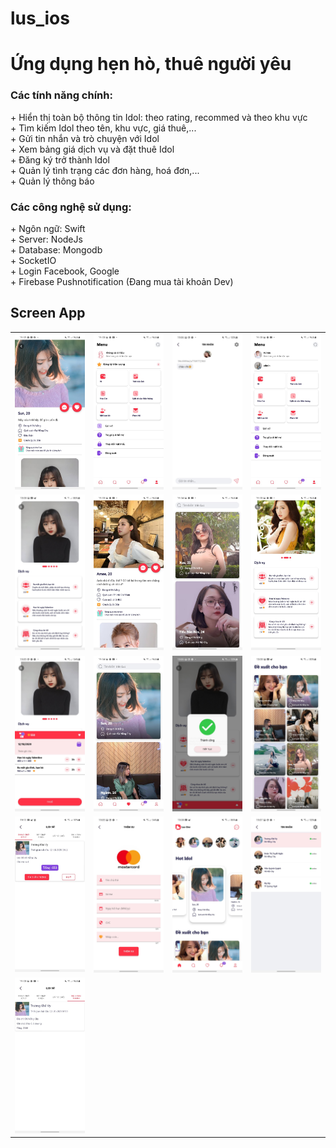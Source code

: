 # lus_ios
# Ứng dụng hẹn hò, thuê người yêu
<h3> Các tính năng chính: </h3>
 + Hiển thị toàn bộ thông tin Idol: theo rating, recommed và theo khu vực </br>
 + Tìm kiếm Idol theo tên, khu vực, giá thuê,... </br>
 + Gửi tin nhắn và trò chuyện với Idol </br>
 + Xem bảng giá dịch vụ và đặt thuê Idol </br>
 + Đăng ký trở thành Idol </br>
 + Quản lý tình trạng các đơn hàng, hoá đơn,... </br>
 + Quản lý thông báo </br>
 
<h3> Các công nghệ sử dụng: </h3>
 + Ngôn ngữ: Swift </br>
 + Server: NodeJs </br>
 + Database: Mongodb </br>
 + SocketIO </br>
 + Login Facebook, Google </br>
 + Firebase Pushnotification (Đang mua tài khoản Dev) </br>

## Screen App
|                         |                         |                         |                         |
|        :---:            |          :---:          |        :---:            |          :---:          |
| ![](screenshots/lus_1.jpg) | ![](screenshots/lus_2.jpg) | ![](screenshots/lus_3.jpg) | ![](screenshots/lus_4.jpg) |
| ![](screenshots/lus_5.jpg) | ![](screenshots/lus_6.jpg) | ![](screenshots/lus_7.jpg) | ![](screenshots/lus_8.jpg) |
| ![](screenshots/lus_9.jpg) | ![](screenshots/lus_10.jpg) | ![](screenshots/lus_11.jpg) | ![](screenshots/lus_12.jpg) |
| ![](screenshots/lus_13.jpg) | ![](screenshots/lus_14.jpg) | ![](screenshots/lus_15.jpg) | ![](screenshots/lus_16.jpg) |
| ![](screenshots/lus_17.jpg)
